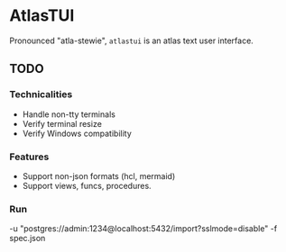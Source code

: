 # AtlasTUI

Pronounced "atla-stewie", `atlastui` is an atlas text user interface.

## TODO

### Technicalities

- Handle non-tty terminals
- Verify terminal resize
- Verify Windows compatibility

### Features

- Support non-json formats (hcl, mermaid)
- Support views, funcs, procedures.

### Run

-u "postgres://admin:1234@localhost:5432/import?sslmode=disable"
-f spec.json
